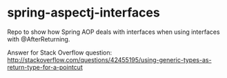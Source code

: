 # spring-aspectj-interfaces

Repo to show how Spring AOP deals with interfaces when using interfaces with @AfterReturning.

Answer for Stack Overflow question: http://stackoverflow.com/questions/42455195/using-generic-types-as-return-type-for-a-pointcut
